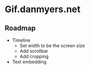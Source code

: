 # Gif.danmyers.net

## Roadmap

  - Timeline
    - Set width to be the screen size
    - Add scrollbar
    - Add cropping
  - Text embedding
